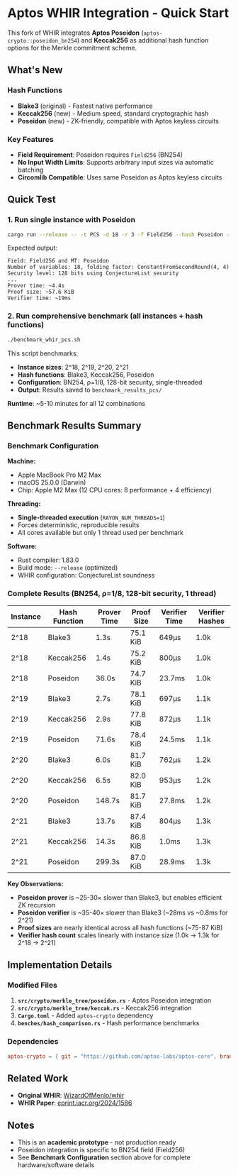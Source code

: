 # Aptos WHIR Integration - Quick Start

This fork of WHIR integrates **Aptos Poseidon** (`aptos-crypto::poseidon_bn254`) and **Keccak256** as additional hash function options for the Merkle commitment scheme.

## What's New

### Hash Functions
- **Blake3** (original) - Fastest native performance
- **Keccak256** (new) - Medium speed, standard cryptographic hash
- **Poseidon** (new) - ZK-friendly, compatible with Aptos keyless circuits

### Key Features
- **Field Requirement**: Poseidon requires `Field256` (BN254)
- **No Input Width Limits**: Supports arbitrary input sizes via automatic batching
- **Circomlib Compatible**: Uses same Poseidon as Aptos keyless circuits

## Quick Test

### 1. Run single instance with Poseidon
```bash
cargo run --release -- -t PCS -d 18 -r 3 -f Field256 --hash Poseidon --sec ConjectureList -l 128
```

Expected output:
```
Field: Field256 and MT: Poseidon
Number of variables: 18, folding factor: ConstantFromSecondRound(4, 4)
Security level: 128 bits using ConjectureList security
...
Prover time: ~4.4s
Proof size: ~57.6 KiB
Verifier time: ~19ms
```

### 2. Run comprehensive benchmark (all instances + hash functions)
```bash
./benchmark_whir_pcs.sh
```

This script benchmarks:
- **Instance sizes**: 2^18, 2^19, 2^20, 2^21
- **Hash functions**: Blake3, Keccak256, Poseidon
- **Configuration**: BN254, ρ=1/8, 128-bit security, single-threaded
- **Output**: Results saved to `benchmark_results_pcs/`

**Runtime**: ~5-10 minutes for all 12 combinations

## Benchmark Results Summary

### Benchmark Configuration

**Machine:**
- Apple MacBook Pro M2 Max
- macOS 25.0.0 (Darwin)
- Chip: Apple M2 Max (12 CPU cores: 8 performance + 4 efficiency)

**Threading:**
- **Single-threaded execution** (`RAYON_NUM_THREADS=1`)
- Forces deterministic, reproducible results
- All cores available but only 1 thread used per benchmark

**Software:**
- Rust compiler: 1.83.0
- Build mode: `--release` (optimized)
- WHIR configuration: ConjectureList soundness

### Complete Results (BN254, ρ=1/8, 128-bit security, 1 thread)

| Instance | Hash Function | Prover Time | Proof Size | Verifier Time | Verifier Hashes |
|----------|--------------|-------------|------------|---------------|-----------------|
| 2^18     | Blake3       | 1.3s        | 75.1 KiB   | 649µs         | 1.0k            |
| 2^18     | Keccak256    | 1.4s        | 75.2 KiB   | 800µs         | 1.0k            |
| 2^18     | Poseidon     | 36.0s       | 74.7 KiB   | 23.7ms        | 1.0k            |
| 2^19     | Blake3       | 2.7s        | 78.1 KiB   | 697µs         | 1.1k            |
| 2^19     | Keccak256    | 2.9s        | 77.8 KiB   | 872µs         | 1.1k            |
| 2^19     | Poseidon     | 71.6s       | 78.4 KiB   | 24.5ms        | 1.1k            |
| 2^20     | Blake3       | 6.0s        | 81.7 KiB   | 762µs         | 1.2k            |
| 2^20     | Keccak256    | 6.5s        | 82.0 KiB   | 953µs         | 1.2k            |
| 2^20     | Poseidon     | 148.7s      | 81.7 KiB   | 27.8ms        | 1.2k            |
| 2^21     | Blake3       | 13.7s       | 87.4 KiB   | 804µs         | 1.3k            |
| 2^21     | Keccak256    | 14.3s       | 86.8 KiB   | 1.0ms         | 1.3k            |
| 2^21     | Poseidon     | 299.3s      | 87.0 KiB   | 28.9ms        | 1.3k            |

**Key Observations:**
- **Poseidon prover** is ~25-30× slower than Blake3, but enables efficient ZK recursion
- **Poseidon verifier** is ~35-40× slower than Blake3 (~28ms vs ~0.8ms for 2^21)
- **Proof sizes** are nearly identical across all hash functions (~75-87 KiB)
- **Verifier hash count** scales linearly with instance size (1.0k → 1.3k for 2^18 → 2^21)

## Implementation Details

### Modified Files
1. **`src/crypto/merkle_tree/poseidon.rs`** - Aptos Poseidon integration
2. **`src/crypto/merkle_tree/keccak.rs`** - Keccak256 integration
3. **`Cargo.toml`** - Added `aptos-crypto` dependency
4. **`benches/hash_comparison.rs`** - Hash performance benchmarks

### Dependencies
```toml
aptos-crypto = { git = "https://github.com/aptos-labs/aptos-core", branch = "main" }
```

## Related Work

- **Original WHIR**: [WizardOfMenlo/whir](https://github.com/WizardOfMenlo/whir)
- **WHIR Paper**: [eprint.iacr.org/2024/1586](https://eprint.iacr.org/2024/1586)

## Notes

- This is an **academic prototype** - not production ready
- Poseidon integration is specific to BN254 field (Field256)
- See **Benchmark Configuration** section above for complete hardware/software details

